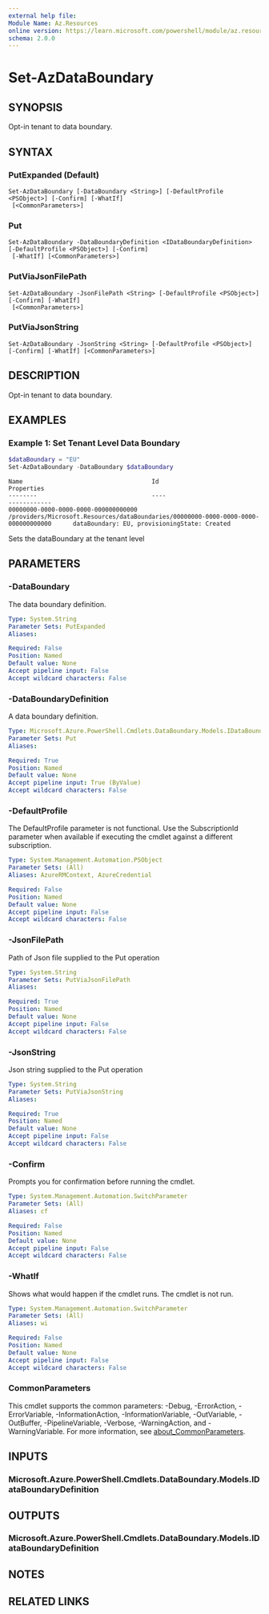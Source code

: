 ```yaml
---
external help file:
Module Name: Az.Resources
online version: https://learn.microsoft.com/powershell/module/az.resources/set-azdataboundary
schema: 2.0.0
---
```


# Set-AzDataBoundary

## SYNOPSIS
Opt-in tenant to data boundary.

## SYNTAX

### PutExpanded (Default)
```
Set-AzDataBoundary [-DataBoundary <String>] [-DefaultProfile <PSObject>] [-Confirm] [-WhatIf]
 [<CommonParameters>]
```

### Put
```
Set-AzDataBoundary -DataBoundaryDefinition <IDataBoundaryDefinition> [-DefaultProfile <PSObject>] [-Confirm]
 [-WhatIf] [<CommonParameters>]
```

### PutViaJsonFilePath
```
Set-AzDataBoundary -JsonFilePath <String> [-DefaultProfile <PSObject>] [-Confirm] [-WhatIf]
 [<CommonParameters>]
```

### PutViaJsonString
```
Set-AzDataBoundary -JsonString <String> [-DefaultProfile <PSObject>] [-Confirm] [-WhatIf] [<CommonParameters>]
```

## DESCRIPTION
Opt-in tenant to data boundary.

## EXAMPLES

### Example 1: Set Tenant Level Data Boundary
```powershell
$dataBoundary = "EU"
Set-AzDataBoundary -DataBoundary $dataBoundary
```

```output
Name                                    Id                                                                                      Properties 
--------                                ----                                                                                    ------------
00000000-0000-0000-0000-000000000000    /providers/Microsoft.Resources/dataBoundaries/00000000-0000-0000-0000-000000000000      dataBoundary: EU, provisioningState: Created
```

Sets the dataBoundary at the tenant level

## PARAMETERS

### -DataBoundary
The data boundary definition.

```yaml
Type: System.String
Parameter Sets: PutExpanded
Aliases:

Required: False
Position: Named
Default value: None
Accept pipeline input: False
Accept wildcard characters: False
```

### -DataBoundaryDefinition
A data boundary definition.

```yaml
Type: Microsoft.Azure.PowerShell.Cmdlets.DataBoundary.Models.IDataBoundaryDefinition
Parameter Sets: Put
Aliases:

Required: True
Position: Named
Default value: None
Accept pipeline input: True (ByValue)
Accept wildcard characters: False
```

### -DefaultProfile
The DefaultProfile parameter is not functional.
Use the SubscriptionId parameter when available if executing the cmdlet against a different subscription.

```yaml
Type: System.Management.Automation.PSObject
Parameter Sets: (All)
Aliases: AzureRMContext, AzureCredential

Required: False
Position: Named
Default value: None
Accept pipeline input: False
Accept wildcard characters: False
```

### -JsonFilePath
Path of Json file supplied to the Put operation

```yaml
Type: System.String
Parameter Sets: PutViaJsonFilePath
Aliases:

Required: True
Position: Named
Default value: None
Accept pipeline input: False
Accept wildcard characters: False
```

### -JsonString
Json string supplied to the Put operation

```yaml
Type: System.String
Parameter Sets: PutViaJsonString
Aliases:

Required: True
Position: Named
Default value: None
Accept pipeline input: False
Accept wildcard characters: False
```

### -Confirm
Prompts you for confirmation before running the cmdlet.

```yaml
Type: System.Management.Automation.SwitchParameter
Parameter Sets: (All)
Aliases: cf

Required: False
Position: Named
Default value: None
Accept pipeline input: False
Accept wildcard characters: False
```

### -WhatIf
Shows what would happen if the cmdlet runs.
The cmdlet is not run.

```yaml
Type: System.Management.Automation.SwitchParameter
Parameter Sets: (All)
Aliases: wi

Required: False
Position: Named
Default value: None
Accept pipeline input: False
Accept wildcard characters: False
```

### CommonParameters
This cmdlet supports the common parameters: -Debug, -ErrorAction, -ErrorVariable, -InformationAction, -InformationVariable, -OutVariable, -OutBuffer, -PipelineVariable, -Verbose, -WarningAction, and -WarningVariable. For more information, see [about_CommonParameters](http://go.microsoft.com/fwlink/?LinkID=113216).

## INPUTS

### Microsoft.Azure.PowerShell.Cmdlets.DataBoundary.Models.IDataBoundaryDefinition

## OUTPUTS

### Microsoft.Azure.PowerShell.Cmdlets.DataBoundary.Models.IDataBoundaryDefinition

## NOTES

## RELATED LINKS

